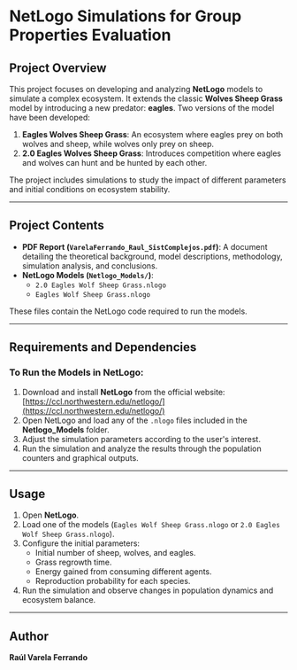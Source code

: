 # NetLogo Simulations for Group Properties Evaluation

## Project Overview
This project focuses on developing and analyzing **NetLogo** models to simulate a complex ecosystem. It extends the classic **Wolves Sheep Grass** model by introducing a new predator: **eagles**. Two versions of the model have been developed:

1. **Eagles Wolves Sheep Grass**: An ecosystem where eagles prey on both wolves and sheep, while wolves only prey on sheep.
2. **2.0 Eagles Wolves Sheep Grass**: Introduces competition where eagles and wolves can hunt and be hunted by each other.

The project includes simulations to study the impact of different parameters and initial conditions on ecosystem stability.

---

## Project Contents

- **PDF Report (`VarelaFerrando_Raul_SistComplejos.pdf`)**: A document detailing the theoretical background, model descriptions, methodology, simulation analysis, and conclusions.
- **NetLogo Models (`Netlogo_Models/`)**:
  - `2.0 Eagles Wolf Sheep Grass.nlogo`
  - `Eagles Wolf Sheep Grass.nlogo`

These files contain the NetLogo code required to run the models.

---

## Requirements and Dependencies

### **To Run the Models in NetLogo:**
1. Download and install **NetLogo** from the official website: [https://ccl.northwestern.edu/netlogo/](https://ccl.northwestern.edu/netlogo/)
2. Open NetLogo and load any of the `.nlogo` files included in the **Netlogo_Models** folder.
3. Adjust the simulation parameters according to the user's interest.
4. Run the simulation and analyze the results through the population counters and graphical outputs.

---

## Usage

1. Open **NetLogo**.
2. Load one of the models (`Eagles Wolf Sheep Grass.nlogo` or `2.0 Eagles Wolf Sheep Grass.nlogo`).
3. Configure the initial parameters:
   - Initial number of sheep, wolves, and eagles.
   - Grass regrowth time.
   - Energy gained from consuming different agents.
   - Reproduction probability for each species.
4. Run the simulation and observe changes in population dynamics and ecosystem balance.

---

## Author

**Raúl Varela Ferrando**

